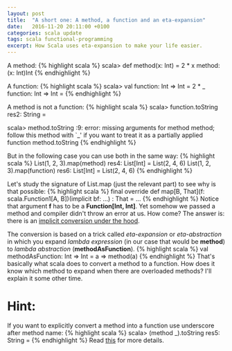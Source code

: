```yaml
---
layout: post
title:  "A short one: A method, a function and an eta-expansion"
date:   2016-11-20 20:11:00 +0100
categories: scala update
tags: scala functional-programming
excerpt: How Scala uses eta-expansion to make your life easier.
---
```

A method:
{% highlight scala %}
scala> def method(x: Int) = 2 * x
method: (x: Int)Int
{% endhighlight %}

A function:
{% highlight scala %}
scala> val function: Int => Int = 2 * _
function: Int => Int = <function1>
{% endhighlight %}

A method is not a function:
{% highlight scala %}
scala> function.toString
res2: String = <function1>

scala> method.toString
<console>:9: error: missing arguments for method method;
follow this method with `_' if you want to treat it as a partially
              applied function method.toString
{% endhighlight %}

But in the following case you can use both in the same way:
{% highlight scala %}
List(1, 2, 3).map(method)
res4: List[Int] = List(2, 4, 6)
List(1, 2, 3).map(function)
res6: List[Int] = List(2, 4, 6)
{% endhighlight %}

Let's study the signature of List.map (just the relevant part) to see why is that possible:
{% highlight scala %}
final override def map[B, That](f: scala.Function1[A, B])(implicit bf: ...) : That = ...
{% endhighlight %}
Notice that argument **f** has to be a **Function[Int, Int]**. Yet somehow we passed a method and compiler didn't throw an error at us.
How come? The answer is: there is an [implicit conversion under the hood][scala-method-conversion].

The conversion is based on a trick called *eta-expansion* or *eta-abstraction* in which you expand *lambda expression* (in our case that would be **method**) to *lambda abstraction* (**methodAsFunction**).
{% highlight scala %}
val methodAsFunction: Int => Int = a => method(a)
{% endhighlight %}
That's basically what scala does to convert a method to a function.
How does it know which method to expand when there are overloaded methods?
I'll explain it some other time.

# Hint: #
If you want to explicitly convert a method into a function use underscore after method name:
{% highlight scala %}
scala> (method _).toString
res5: String = <function1>
{% endhighlight %}
Read [this][scala-method-values] for more details.

[scala-method-conversion]: http://scala-lang.org/files/archive/spec/2.11/06-expressions.html#method-conversions
[scala-method-values]: http://scala-lang.org/files/archive/spec/2.11/06-expressions.html#method-values
